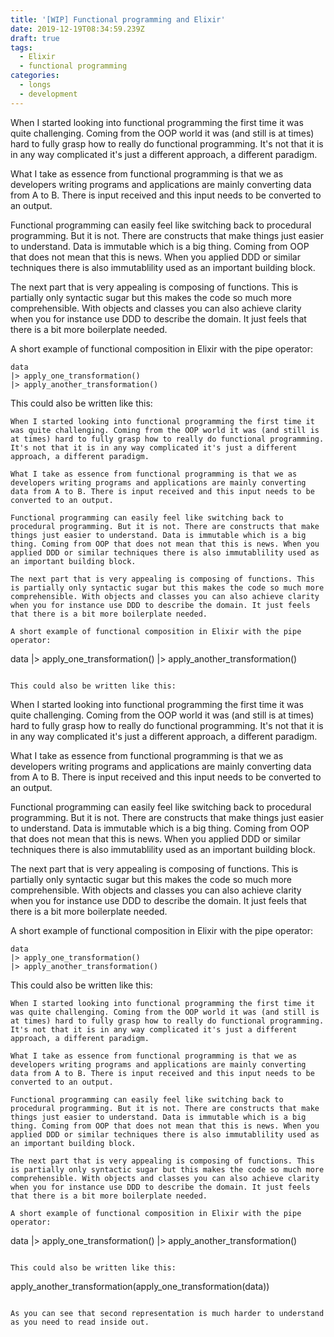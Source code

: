 ```yaml
---
title: '[WIP] Functional programming and Elixir'
date: 2019-12-19T08:34:59.239Z
draft: true
tags:
  - Elixir
  - functional programming
categories:
  - longs
  - development
---
```

When I started looking into functional programming the first time it was quite challenging. Coming from the OOP world it was (and still is at times) hard to fully grasp how to really do functional programming. It's not that it is in any way complicated it's just a different approach, a different paradigm.

What I take as essence from functional programming is that we as developers writing programs and applications are mainly converting data from A to B. There is input received and this input needs to be converted to an output.

Functional programming can easily feel like switching back to procedural programming. But it is not. There are constructs that make things just easier to understand. Data is immutable which is a big thing. Coming from OOP that does not mean that this is news. When you applied DDD or similar techniques there is also immutablility used as an important building block. 

The next part that is very appealing is composing of functions. This is partially only syntactic sugar but this makes the code so much more comprehensible. With objects and classes you can also achieve clarity when you for instance use DDD to describe the domain. It just feels that there is a bit more boilerplate needed.

A short example of functional composition in Elixir with the pipe operator:

```
data
|> apply_one_transformation()
|> apply_another_transformation()
```

This could also be written like this:

```
When I started looking into functional programming the first time it was quite challenging. Coming from the OOP world it was (and still is at times) hard to fully grasp how to really do functional programming. It's not that it is in any way complicated it's just a different approach, a different paradigm.

What I take as essence from functional programming is that we as developers writing programs and applications are mainly converting data from A to B. There is input received and this input needs to be converted to an output.

Functional programming can easily feel like switching back to procedural programming. But it is not. There are constructs that make things just easier to understand. Data is immutable which is a big thing. Coming from OOP that does not mean that this is news. When you applied DDD or similar techniques there is also immutablility used as an important building block. 

The next part that is very appealing is composing of functions. This is partially only syntactic sugar but this makes the code so much more comprehensible. With objects and classes you can also achieve clarity when you for instance use DDD to describe the domain. It just feels that there is a bit more boilerplate needed.

A short example of functional composition in Elixir with the pipe operator:

```
data
|> apply_one_transformation()
|> apply_another_transformation()
```

This could also be written like this:

```
When I started looking into functional programming the first time it was quite challenging. Coming from the OOP world it was (and still is at times) hard to fully grasp how to really do functional programming. It's not that it is in any way complicated it's just a different approach, a different paradigm.

What I take as essence from functional programming is that we as developers writing programs and applications are mainly converting data from A to B. There is input received and this input needs to be converted to an output.

Functional programming can easily feel like switching back to procedural programming. But it is not. There are constructs that make things just easier to understand. Data is immutable which is a big thing. Coming from OOP that does not mean that this is news. When you applied DDD or similar techniques there is also immutablility used as an important building block. 

The next part that is very appealing is composing of functions. This is partially only syntactic sugar but this makes the code so much more comprehensible. With objects and classes you can also achieve clarity when you for instance use DDD to describe the domain. It just feels that there is a bit more boilerplate needed.

A short example of functional composition in Elixir with the pipe operator:

```
data
|> apply_one_transformation()
|> apply_another_transformation()
```

This could also be written like this:

```
When I started looking into functional programming the first time it was quite challenging. Coming from the OOP world it was (and still is at times) hard to fully grasp how to really do functional programming. It's not that it is in any way complicated it's just a different approach, a different paradigm.

What I take as essence from functional programming is that we as developers writing programs and applications are mainly converting data from A to B. There is input received and this input needs to be converted to an output.

Functional programming can easily feel like switching back to procedural programming. But it is not. There are constructs that make things just easier to understand. Data is immutable which is a big thing. Coming from OOP that does not mean that this is news. When you applied DDD or similar techniques there is also immutablility used as an important building block. 

The next part that is very appealing is composing of functions. This is partially only syntactic sugar but this makes the code so much more comprehensible. With objects and classes you can also achieve clarity when you for instance use DDD to describe the domain. It just feels that there is a bit more boilerplate needed.

A short example of functional composition in Elixir with the pipe operator:

```
data
|> apply_one_transformation()
|> apply_another_transformation()
```

This could also be written like this:

```
apply_another_transformation(apply_one_transformation(data))
```

As you can see that second representation is much harder to understand as you need to read inside out.

